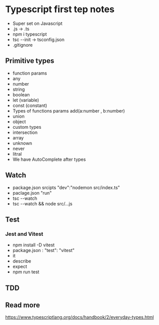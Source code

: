 # Typescript first tep notes

- Super set on Javascript
- .js -> .ts
- npm i typescript
- tsc --init -> tsconfig.json
- .gitignore

## Primitive types

- function params
- any
- number
- string
- boolean
- let (variable)
- const (constant)
- Types of functions params add(a:number , b:number)
- union
- object
- custom types
- intersection
- array
- unknown
- never
- litral
- We have AutoComplete after types

## Watch

- package.json srcipts "dev":"nodemon src/index.ts"
- paclage.json "run"
- tsc --watch
- tsc --watch && node src/...js

## Test

### Jest and Vitest

- npm install -D vitest
- package.json : "test": "vitest"
- it
- describe
- expect
- npm run test

## TDD

## Read more
https://www.typescriptlang.org/docs/handbook/2/everyday-types.html
